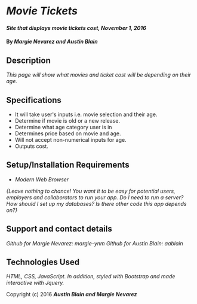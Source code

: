 # _Movie Tickets_

#### _Site that displays movie tickets cost, November 1, 2016_

#### By _**Margie Nevarez and Austin Blain**_

## Description

_This page will show what movies and ticket cost will be depending on their age._

## Specifications

* It will take user's inputs i.e. movie selection and their age.
* Determine if movie is old or a new release.
* Determine what age category user is in
* Determines price based on movie and age.
* Will not accept non-numerical inputs for age.
* Outputs cost.

## Setup/Installation Requirements

* _Modern Web Browser_

_{Leave nothing to chance! You want it to be easy for potential users, employers and collaborators to run your app. Do I need to run a server? How should I set up my databases? Is there other code this app depends on?}_

## Support and contact details

_Github for Margie Nevarez: margie-ynm_
_Github for Austin Blain: aablain_

## Technologies Used

_HTML, CSS, JavaScript. In addition, styled with Bootstrap and made interactive with Jquery._


Copyright (c) 2016 **_Austin Blain and Margie Nevarez_**
